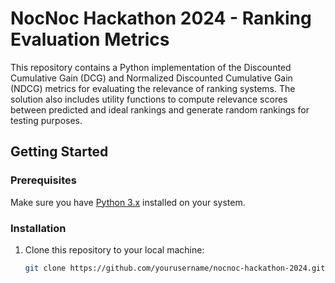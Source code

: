 # NocNoc Hackathon 2024 - Ranking Evaluation Metrics

This repository contains a Python implementation of the Discounted Cumulative Gain (DCG) and Normalized Discounted Cumulative Gain (NDCG) metrics for evaluating the relevance of ranking systems. The solution also includes utility functions to compute relevance scores between predicted and ideal rankings and generate random rankings for testing purposes.

## Getting Started

### Prerequisites

Make sure you have [Python 3.x](https://www.python.org/downloads/) installed on your system.

### Installation

1. Clone this repository to your local machine:
   ```bash
   git clone https://github.com/yourusername/nocnoc-hackathon-2024.git
